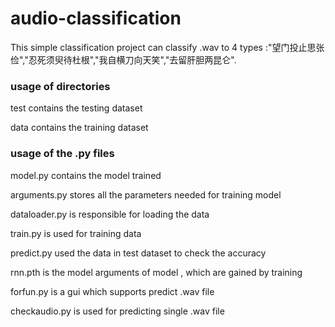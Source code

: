 # audio-classification

This simple classification project can classify .wav to 4 types :"望门投止思张俭","忍死须臾待杜根","我自横刀向天笑","去留肝胆两昆仑".

### usage of directories

  test contains the testing dataset
  
  data contains the training dataset
  
### usage of the .py files 
  
  model.py contains the model trained

  arguments.py stores all the parameters needed for training model
  
  dataloader.py is responsible for loading the data
  
  train.py is used for training data
  
  predict.py used the data in test dataset to check the accuracy
  
  rnn.pth is the model arguments of model , which are gained by training
  
  forfun.py is a gui which supports predict .wav file 
  
  checkaudio.py is used for predicting single .wav file

